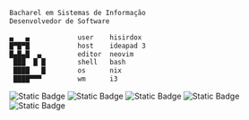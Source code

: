 ```bash
Bacharel em Sistemas de Informação
Desenvolvedor de Software

▄   ▄            user    hisirdox
█▀█▀█            host    ideapad 3
█▄█▄█  ▄         editor  neovim
 ███  █ █        shell   bash
 ████   █        os      nix
 ████▀▀▀         wm      i3
```
![Static Badge](https://img.shields.io/badge/shell-4EAA25?style=for-the-badge)
![Static Badge](https://img.shields.io/badge/git-F05032?style=for-the-badge)
![Static Badge](https://img.shields.io/badge/c-A8B9CC?style=for-the-badge)
![Static Badge](https://img.shields.io/badge/javascript-F7DF1E?style=for-the-badge)
![Static Badge](https://img.shields.io/badge/python-3776AB?style=for-the-badge)
